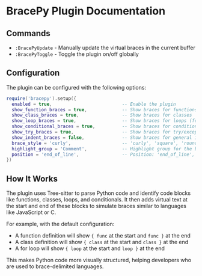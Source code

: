 # BracePy Plugin Documentation

## Commands

- `:BracePyUpdate` - Manually update the virtual braces in the current buffer
- `:BracePyToggle` - Toggle the plugin on/off globally

## Configuration

The plugin can be configured with the following options:

```lua
require('bracepy').setup({
  enabled = true,                          -- Enable the plugin
  show_function_braces = true,             -- Show braces for functions
  show_class_braces = true,                -- Show braces for classes
  show_loop_braces = true,                 -- Show braces for loops (for, while)
  show_conditional_braces = true,          -- Show braces for conditionals (if, elif, else)
  show_try_braces = true,                  -- Show braces for try/except blocks
  show_indent_braces = false,              -- Show braces for general indentation blocks
  brace_style = 'curly',                   -- 'curly', 'square', 'round'
  highlight_group = 'Comment',             -- Highlight group for the braces
  position = 'end_of_line',                -- Position: 'end_of_line', 'below_line', 'inline'
})
```

## How It Works

The plugin uses Tree-sitter to parse Python code and identify code blocks like functions, classes, loops, and conditionals. It then adds virtual text at the start and end of these blocks to simulate braces similar to languages like JavaScript or C.

For example, with the default configuration:
- A function definition will show `{ func` at the start and `func }` at the end
- A class definition will show `{ class` at the start and `class }` at the end
- A for loop will show `{ loop` at the start and `loop }` at the end

This makes Python code more visually structured, helping developers who are used to brace-delimited languages.